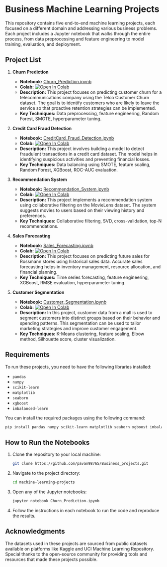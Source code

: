 # Business Machine Learning Projects

This repository contains five end-to-end machine learning projects, each focused on a different domain and addressing various business problems. Each project includes a Jupyter notebook that walks through the entire process, from data preprocessing and feature engineering to model training, evaluation, and deployment.

## Project List

1. **Churn Prediction**

   - **Notebook:** [Churn_Prediction.ipynb](./Churn_Prediction.ipynb)
   - **Colab:** [![Open In Colab](https://colab.research.google.com/assets/colab-badge.svg)](https://colab.research.google.com/drive/1pt9wsBjFOCoHRrBPXLuvW4glYaw1tZh5?usp=sharing)
   - **Description:** This project focuses on predicting customer churn for a telecommunications company using the Telco Customer Churn dataset. The goal is to identify customers who are likely to leave the service so that proactive retention strategies can be implemented.
   - **Key Techniques:** Data preprocessing, feature engineering, Random Forest, SMOTE, hyperparameter tuning.

2. **Credit Card Fraud Detection**

   - **Notebook:** [CreditCard_Fraud_Detection.ipynb](./CreditCard_Fraud_Detection.ipynb)
   - **Colab:** [![Open In Colab](https://colab.research.google.com/assets/colab-badge.svg)](https://colab.research.google.com/drive/1fFeSKfIeoxdjW4eU1ZKltQHwrumfzIRl?usp=sharing)
   - **Description:** This project involves building a model to detect fraudulent transactions in a credit card dataset. The model helps in identifying suspicious activities and preventing financial losses.
   - **Key Techniques:** Data balancing using SMOTE, feature scaling, Random Forest, XGBoost, ROC-AUC evaluation.

3. **Recommendation System**

   - **Notebook:** [Recommendation_System.ipynb](./Recommendation_System.ipynb)
   - **Colab:** [![Open In Colab](https://colab.research.google.com/assets/colab-badge.svg)](https://colab.research.google.com/drive/1GHP3Z-8SbMlJekCz099FFArjlFp5ryjL?usp=sharing)
   - **Description:** This project implements a recommendation system using collaborative filtering on the MovieLens dataset. The system suggests movies to users based on their viewing history and preferences.
   - **Key Techniques:** Collaborative filtering, SVD, cross-validation, top-N recommendations.

4. **Sales Forecasting**

   - **Notebook:** [Sales_Forecasting.ipynb](./Sales_Forecasting.ipynb)
   - **Colab:** [![Open In Colab](https://colab.research.google.com/assets/colab-badge.svg)](https://colab.research.google.com/drive/1oCtjodwXu9ExC3jb5Y0RjnRImGx0YPoL?usp=sharing)
   - **Description:** This project focuses on predicting future sales for Rossmann stores using historical sales data. Accurate sales forecasting helps in inventory management, resource allocation, and financial planning.
   - **Key Techniques:** Time series forecasting, feature engineering, XGBoost, RMSE evaluation, hyperparameter tuning.

5. **Customer Segmentation**
   - **Notebook:** [Customer_Segmentation.ipynb](./Customer_Segmentation.ipynb)
   - **Colab:** [![Open In Colab](https://colab.research.google.com/assets/colab-badge.svg)](https://colab.research.google.com/drive/1_8bdZeed89U2xzqJElSN43vmb5uii_1M?usp=sharing)
   - **Description:** In this project, customer data from a mall is used to segment customers into distinct groups based on their behavior and spending patterns. This segmentation can be used to tailor marketing strategies and improve customer engagement.
   - **Key Techniques:** K-Means clustering, feature scaling, Elbow method, Silhouette score, cluster visualization.

## Requirements

To run these projects, you need to have the following libraries installed:

- `pandas`
- `numpy`
- `scikit-learn`
- `matplotlib`
- `seaborn`
- `xgboost`
- `imbalanced-learn`

You can install the required packages using the following command:

```bash
pip install pandas numpy scikit-learn matplotlib seaborn xgboost imbalanced-learn
```

## How to Run the Notebooks

1. Clone the repository to your local machine:

   ```bash
   git clone https://github.com/pavan98765/Business_projects.git
   ```

2. Navigate to the project directory:

   ```bash
   cd machine-learning-projects
   ```

3. Open any of the Jupyter notebooks:
   ```bash
   jupyter notebook Churn_Prediction.ipynb
   ```
4. Follow the instructions in each notebook to run the code and reproduce the results.

## Acknowledgments

The datasets used in these projects are sourced from public datasets available on platforms like Kaggle and UCI Machine Learning Repository.
Special thanks to the open-source community for providing tools and resources that made these projects possible.
